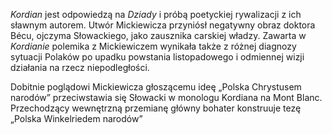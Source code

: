 *Kordian* jest odpowiedzą na *Dziady* i próbą poetyckiej rywalizacji z ich sławnym autorem. Utwór Mickiewicza przyniósł negatywny obraz doktora Bécu, ojczyma Słowackiego, jako zausznika carskiej władzy. Zawarta w *Kordianie* polemika z Mickiewiczem wynikała także z różnej diagnozy sytuacji Polaków po upadku powstania listopadowego i odmiennej wizji działania na rzecz niepodległości.

Dobitnie poglądowi Mickiewicza głoszącemu ideę „Polska Chrystusem narodów” przeciwstawia się Słowacki w monologu Kordiana na Mont Blanc. Przechodzący wewnętrzną przemianę główny bohater konstruuje tezę „Polska Winkelriedem narodów”